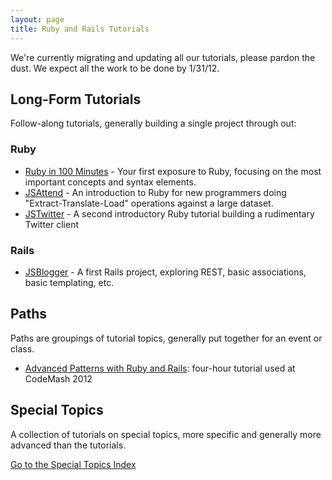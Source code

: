 ```yaml
---
layout: page
title: Ruby and Rails Tutorials
---
```


<div class="note">
  We're currently migrating and updating all our tutorials,
  please pardon the dust. We expect all the work to be done by
  1/31/12.
</div>

## Long-Form Tutorials

Follow-along tutorials, generally building a single project through out:

### Ruby

* [Ruby in 100 Minutes](projects/ruby_in_100_minutes.html) - Your first exposure to Ruby, focusing on the most important concepts and syntax elements.
* [JSAttend](projects/jsattend.html) - An introduction to Ruby for new programmers doing "Extract-Translate-Load" operations against a large dataset.
* [JSTwitter](projects/jstwitter.html) - A second introductory Ruby tutorial building a rudimentary Twitter client

### Rails

* [JSBlogger](projects/jsblogger.html) - A first Rails project, exploring REST, basic associations, basic templating, etc.

## Paths

Paths are groupings of tutorial topics, generally put together for an event or class.

* [Advanced Patterns with Ruby and Rails](paths/codemash_patterns.markdown): four-hour tutorial used at CodeMash 2012

## Special Topics

A collection of tutorials on special topics, more specific and generally more advanced than the tutorials.

[Go to the Special Topics Index](topics/index.html)
